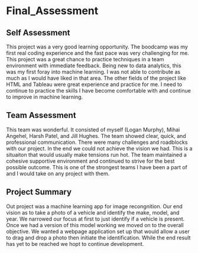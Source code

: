 # Final_Assessment

## Self Assessment
This project was a very good learning opportunity. The boodcamp was my first real coding experience and the fast pace was very challenging for me. This project was a great chance to practice techniques in a team environment with immediate feedback. Being new to data analytics, this was my first foray into machine learning. I was not able to contribute as much as I would have liked in that area. The other fields of the project like HTML and Tableau were great experience and practice for me. I need to continue to practice the skills I have become comfortable with and continue to improve in machine learning. 

## Team Assessment
This team was wonderful. It consisted of myself (Logan Murphy), Mihai Angehel, Harsh Patel, and Jill Hughes.
The team showed clear, quick, and professional communication. There were many challenges and roadblocks with our project. In the end we could not achieve the vision we had. This is a situaiton that would usually make tensions run hot. The team maintained a cohesive supportive environment and continued to strive for the best possible outcome. This is one of the strongest teams I have been a part of and I would take on any project with them.

## Project Summary
Out project was a machine learning app for image recongnition. Our end vision as to take a photo of a vehicle and identify the make, model, and year. We narrowed our focus at first to just identify if a vehicle is present. Once we had a version of this model working we moved on to the overall objective. We wanted a webpage application set up that would allow a user to drag and drop a photo then initiate the identification. While the end result has yet to be reached we hopt to continue development.
